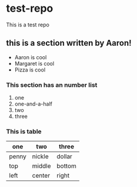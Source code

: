# test-repo
This is a test repo

## this is a section written by Aaron!
* Aaron is cool
* Margaret is cool
* Pizza is cool

### This section has an number list
1. one
1. one-and-a-half
1. two
1. three 



### This is table
one|two|three
---|---|---
penny|nickle|dollar
top|middle|bottom
left|center|right

